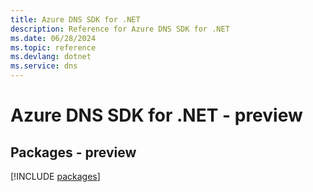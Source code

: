 ```yaml
---
title: Azure DNS SDK for .NET
description: Reference for Azure DNS SDK for .NET
ms.date: 06/28/2024
ms.topic: reference
ms.devlang: dotnet
ms.service: dns
---
```

# Azure DNS SDK for .NET - preview
## Packages - preview
[!INCLUDE [packages](dns-index.md)]